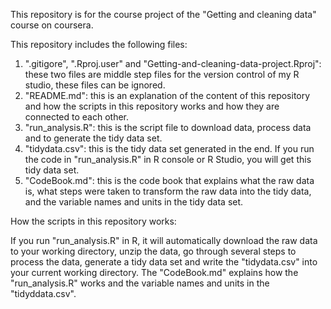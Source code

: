 This repository is for the course project of the "Getting and cleaning data" course on coursera.

This repository includes the following files:
1. ".gitigore", ".Rproj.user" and "Getting-and-cleaning-data-project.Rproj": these two files are middle step files for the version control of my R studio, these files can be ignored.
2. "README.md": this is an explanation of the content of this repository and how the scripts in this repository works and how they are connected to each other.
3. "run_analysis.R": this is the script file to download data, process data and to generate the tidy data set.
4. "tidydata.csv": this is the tidy data set generated in the end. If you run the code in "run_analysis.R" in R console or R Studio, you will get this tidy data set.
5. "CodeBook.md": this is the code book that explains what the raw data is, what steps were taken to transform the raw data into the tidy data, and the variable names and units in the tidy data set.

How the scripts in this repository works:

If you run "run_analysis.R" in R, it will automatically download the raw data to your working directory, unzip the data, go through several steps to process the data, generate a tidy data set and write the "tidydata.csv" into your current working directory. The "CodeBook.md" explains how the "run_analysis.R" works and the variable names and units in the "tidyddata.csv".